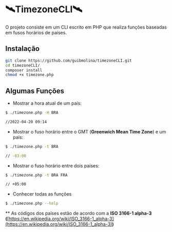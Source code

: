 # 🛰️TimezoneCLI🛰️

O projeto consiste em um CLI escrito em PHP que realiza funções baseadas em fusos horários de países.

## Instalação

```bash
git clone https://github.com/guibmolina/timezoneCLI.git
cd timezoneCLI/
composer install
chmod +x timezone.php
```

## Algumas Funções

- Mostrar a hora atual de um país:

```bash
$ ./timezone.php -H BRA

//2022-04-20 09:14
```

- Mostrar o fuso horário entre o GMT (**Greenwich Mean Time Zone**) e um país:

```bash
$ ./timezone.php -t BRA

// -03:00
```

- Mostrar o fuso horário entre dois países:

```bash
$ ./timezone.php -t BRA FRA

// +05:00
```

- Conhecer todas as funções

```bash
$ ./timezone.php --help
```

** As códigos dos países estão de acordo com a  **ISO 3166-1 alpha-3 (**[https://en.wikipedia.org/wiki/ISO_3166-1_alpha-3](https://en.wikipedia.org/wiki/ISO_3166-1_alpha-3)**)**

